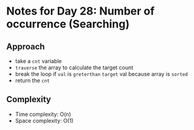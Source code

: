 # Notes for Day 28: Number of occurrence (Searching)

## Approach

- take a `cnt` variable
- `traverse` the array to calculate the target count
- break the loop if `val` is `greterthan` `target` val because array is `sorted`
- return the `cnt`

## Complexity

- Time complexity: O(n)
- Space complexity: O(1)

